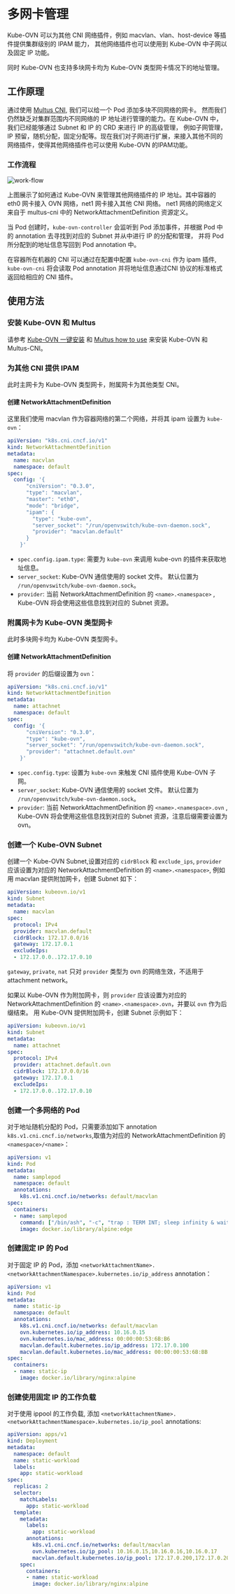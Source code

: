 # 多网卡管理

Kube-OVN 可以为其他 CNI 网络插件，例如 macvlan、vlan、host-device 等插件提供集群级别的 IPAM 能力，
其他网络插件也可以使用到 Kube-OVN 中子网以及固定 IP 功能。

同时 Kube-OVN 也支持多块网卡均为 Kube-OVN 类型网卡情况下的地址管理。

## 工作原理

通过使用 [Multus CNI](https://github.com/k8snetworkplumbingwg/multus-cni), 我们可以给一个 Pod 添加多块不同网络的网卡。
然而我们仍然缺乏对集群范围内不同网络的 IP 地址进行管理的能力。在 Kube-OVN 中，我们已经能够通过 Subnet 和 IP 的 CRD 来进行 IP 的高级管理，
例如子网管理，IP 预留，随机分配，固定分配等。现在我们对子网进行扩展，来接入其他不同的网络插件，使得其他网络插件也可以使用 Kube-OVN 的IPAM功能。

### 工作流程

![work-flow](../static/mult-nic-workflow.png)

上图展示了如何通过 Kube-OVN 来管理其他网络插件的 IP 地址。其中容器的 eth0 网卡接入 OVN 网络，net1 网卡接入其他 CNI 网络。
net1 网络的网络定义来自于 multus-cni 中的 NetworkAttachmentDefinition 资源定义。

当 Pod 创建时，`kube-ovn-controller` 会监听到 Pod 添加事件，并根据 Pod 中的 annotation 去寻找到对应的 Subnet 并从中进行 IP 的分配和管理，
并将 Pod 所分配到的地址信息写回到 Pod annotation 中。

在容器所在机器的 CNI 可以通过在配置中配置 `kube-ovn-cni` 作为 ipam 插件, `kube-ovn-cni` 将会读取 Pod annotation 并将地址信息通过CNI 协议的标准格式返回给相应的 CNI 插件。

## 使用方法

### 安装 Kube-OVN 和 Multus

请参考 [Kube-OVN 一键安装](../start/one-step-install.md) 和 [Multus how to use](https://github.com/k8snetworkplumbingwg/multus-cni/blob/master/docs/how-to-use.md) 来安装 Kube-OVN 和 Multus-CNI。

### 为其他 CNI 提供 IPAM

此时主网卡为 Kube-OVN 类型网卡，附属网卡为其他类型 CNI。

#### 创建 NetworkAttachmentDefinition

这里我们使用 macvlan 作为容器网络的第二个网络，并将其 ipam 设置为 `kube-ovn`：

```yaml
apiVersion: "k8s.cni.cncf.io/v1"
kind: NetworkAttachmentDefinition
metadata:
  name: macvlan
  namespace: default
spec:
  config: '{
      "cniVersion": "0.3.0",
      "type": "macvlan",
      "master": "eth0",
      "mode": "bridge",
      "ipam": {
        "type": "kube-ovn",
        "server_socket": "/run/openvswitch/kube-ovn-daemon.sock",
        "provider": "macvlan.default"
      }
    }'
```

- `spec.config.ipam.type`: 需要为 `kube-ovn` 来调用 kube-ovn 的插件来获取地址信息。
- `server_socket`: Kube-OVN 通信使用的 socket 文件。 默认位置为 `/run/openvswitch/kube-ovn-daemon.sock`。
- `provider`: 当前 NetworkAttachmentDefinition 的 `<name>.<namespace>` , Kube-OVN 将会使用这些信息找到对应的 Subnet 资源。

### 附属网卡为 Kube-OVN 类型网卡

此时多块网卡均为 Kube-OVN 类型网卡。

#### 创建 NetworkAttachmentDefinition

将 `provider` 的后缀设置为 `ovn`：

```yaml
apiVersion: "k8s.cni.cncf.io/v1"
kind: NetworkAttachmentDefinition
metadata:
  name: attachnet
  namespace: default
spec:
  config: '{
      "cniVersion": "0.3.0",
      "type": "kube-ovn",
      "server_socket": "/run/openvswitch/kube-ovn-daemon.sock",
      "provider": "attachnet.default.ovn"
    }'
```

- `spec.config.type`: 设置为 `kube-ovn` 来触发 CNI 插件使用 Kube-OVN 子网。
- `server_socket`: Kube-OVN 通信使用的 socket 文件。 默认位置为 `/run/openvswitch/kube-ovn-daemon.sock`。
- `provider`: 当前 NetworkAttachmentDefinition 的 `<name>.<namespace>.ovn` , Kube-OVN 将会使用这些信息找到对应的 Subnet 资源，注意后缀需要设置为 ovn。

### 创建一个 Kube-OVN Subnet

创建一个 Kube-OVN Subnet,设置对应的 `cidrBlock` 和 `exclude_ips`, `provider` 应该设置为对应的 NetworkAttachmentDefinition 的 `<name>.<namespace>`,
例如用 macvlan 提供附加网卡，创建 Subnet 如下：

```yaml
apiVersion: kubeovn.io/v1
kind: Subnet
metadata:
  name: macvlan
spec:
  protocol: IPv4
  provider: macvlan.default
  cidrBlock: 172.17.0.0/16
  gateway: 172.17.0.1
  excludeIps:
  - 172.17.0.0..172.17.0.10
```

`gateway`, `private`, `nat` 只对 `provider` 类型为 ovn 的网络生效，不适用于 attachment network。

如果以 Kube-OVN 作为附加网卡，则 `provider` 应该设置为对应的 NetworkAttachmentDefinition 的 `<name>.<namespace>.ovn`，并要以 `ovn` 作为后缀结束。
用 Kube-OVN 提供附加网卡，创建 Subnet 示例如下：

```yaml
apiVersion: kubeovn.io/v1
kind: Subnet
metadata:
  name: attachnet
spec:
  protocol: IPv4
  provider: attachnet.default.ovn
  cidrBlock: 172.17.0.0/16
  gateway: 172.17.0.1
  excludeIps:
  - 172.17.0.0..172.17.0.10
```

### 创建一个多网络的 Pod

对于地址随机分配的 Pod，只需要添加如下 annotation `k8s.v1.cni.cncf.io/networks`,取值为对应的 NetworkAttachmentDefinition 的 `<namespace>/<name>`：

```yaml
apiVersion: v1
kind: Pod
metadata:
  name: samplepod
  namespace: default
  annotations:
    k8s.v1.cni.cncf.io/networks: default/macvlan
spec:
  containers:
  - name: samplepod
    command: ["/bin/ash", "-c", "trap : TERM INT; sleep infinity & wait"]
    image: docker.io/library/alpine:edge

```

### 创建固定 IP 的 Pod

对于固定 IP 的 Pod，添加 `<networkAttachmentName>.<networkAttachmentNamespace>.kubernetes.io/ip_address` annotation：

```yaml
apiVersion: v1
kind: Pod
metadata:
  name: static-ip
  namespace: default
  annotations:
    k8s.v1.cni.cncf.io/networks: default/macvlan
    ovn.kubernetes.io/ip_address: 10.16.0.15
    ovn.kubernetes.io/mac_address: 00:00:00:53:6B:B6
    macvlan.default.kubernetes.io/ip_address: 172.17.0.100
    macvlan.default.kubernetes.io/mac_address: 00:00:00:53:6B:BB
spec:
  containers:
  - name: static-ip
    image: docker.io/library/nginx:alpine
```

### 创建使用固定 IP 的工作负载

对于使用 ippool 的工作负载, 添加 `<networkAttachmentName>.<networkAttachmentNamespace>.kubernetes.io/ip_pool` annotations:

```yaml
apiVersion: apps/v1
kind: Deployment
metadata:
  namespace: default
  name: static-workload
  labels:
    app: static-workload
spec:
  replicas: 2
  selector:
    matchLabels:
      app: static-workload
  template:
    metadata:
      labels:
        app: static-workload
      annotations:
        k8s.v1.cni.cncf.io/networks: default/macvlan
        ovn.kubernetes.io/ip_pool: 10.16.0.15,10.16.0.16,10.16.0.17
        macvlan.default.kubernetes.io/ip_pool: 172.17.0.200,172.17.0.201,172.17.0.202
    spec:
      containers:
      - name: static-workload
        image: docker.io/library/nginx:alpine
```
